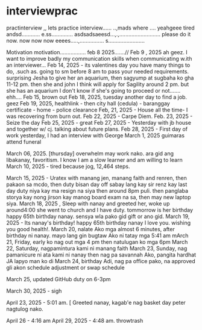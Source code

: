 # interviewprac
practinterview
,,
lets practice interview......
..,mads where ....
yeahgeee tired andsd............
e.ss..............
asdsadsaeesd...,.,...........................
please do it now. now now now eeees.....,................
s........................

Motivation motivation.................
feb 8 2025.......//
Feb 9 , 2025 ah geez. I want to improve badly my communication skills when communicating w.ith an interviewer...
Feb 14, 2025 - its valentines day you have many things to do, .such as. going to sm before 8 am to pass your needed requirements. surprising Jesha to give her an aquarium, then sagyump at sugbaha ko gha 11-12 pm. then she and john I think will apply for Sagility around 2 pm. but she has an aquarium I don't know if she's going to proceed or not.......
ehh....
Feb 15, brown out
Feb 18, 2025, tuesday another day to find a job. geez
Feb 19, 2025, healthlink - then city hall (cedula) - baranggay certificate - home - police clearance 
Feb, 21, 2025 - House all the time- I was recovering from burn out.
Feb 22, 2025 - Carpe Diem.
Feb. 23, 2025 - Seize the day
Feb 25, 2025 - great
Feb 27, 2025 - Yesterday with jb house and together w/ cj. talking about future plans.
Feb 28, 2025 - First day of work yesterday, I had an interview with George
March 1, 2025 guimaras attend funeral

March 06, 2025. [thursday] overwhelm may work nako. ara gid ang libakanay, favoritism. I know I am a slow learner and am willing to learn 
March 10, 2025 - tired because jog, 12,464 steps.

March 15, 2025 - Uratex with manang jen, manang faith and renren, then pakaon sa mcdo, then duty bisan day off sabay lang kay sir renz kay last day duty niya kay ma resign na siya then around 8pm puli. then panglaba storya kay nong jirson kay manog board exam na sa, then may new laptop siya.
March 18, 2025 , Sleep with nanay and greeted her, woke up around4:00 she went to church and I have duty. tommorrow is her birthday happy 65th birthday nanay. sensya wla pako gid gift or ano gid.
March 19, 2025 - Its nanay's birthday! happy 65th birthday nanay I love you. wishing you good health!.
March 20, nalate Ako mga almost 6 minutes, after birthday ni nanay. mayo lang gin bugtaw Ako ni tatay mga 5:41 am
mArch 21, Friday, early ko nag out mga 4 pm then natulugan ko mga 6pm
March 22, Saturday, nagpamintura kami ni manang faith 
March 23, Sunday, nag pamanicure ni ata kami ni nanay then nag pa savannah Ako, pangita hardhat JA lapyo man ko di
March 24, birthday Adi, nag pa office pako, na approved gli akon schedule adjustment or swap schedule

March 25, updated GitHub duty on 6-3pm


March 30, 2025 - sigh

April 23, 2025 - 5:01 am. [ Greeted nanay, kagab'e nag basket day peter nagtulog nako.

April 26 - 4:16 am
April 29, 2025 - 4:48 am. throwtrash 
